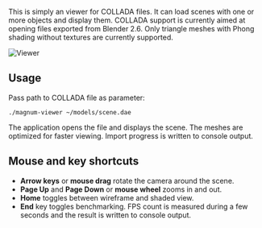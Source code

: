 This is simply an viewer for COLLADA files. It can load scenes with one or
more objects and display them. COLLADA support is currently aimed at opening
files exported from Blender 2.6. Only triangle meshes with Phong shading
without textures are currently supported.

![Viewer](https://github.com/mosra/magnum-examples/raw/master/src/viewer/viewer.png)

Usage
-----

Pass path to COLLADA file as parameter:

    ./magnum-viewer ~/models/scene.dae

The application opens the file and displays the scene. The meshes are
optimized for faster viewing. Import progress is written to console output.

Mouse and key shortcuts
-----------------------

 * **Arrow keys** or **mouse drag** rotate the camera around the scene.
 * **Page Up** and **Page Down** or **mouse wheel** zooms in and out.
 * **Home** toggles between wireframe and shaded view.
 * **End** key toggles benchmarking. FPS count is measured during a few
   seconds and the result is written to console output.
